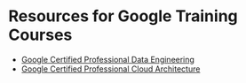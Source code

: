# Resources for Google Training Courses

- [Google Certified Professional Data Engineering](https://github.com/paulleroyza/gcp-training/tree/master/data-engineering)
- [Google Certified Professional Cloud Architecture](https://github.com/paulleroyza/gcp-training/tree/master/cloud-architecture)

